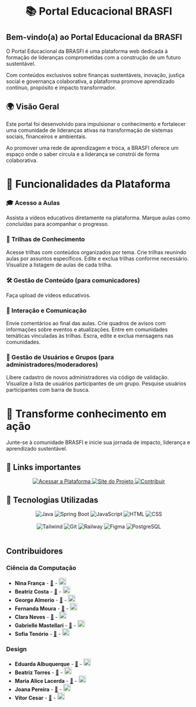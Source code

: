<h1 align="center">📚 Portal Educacional BRASFI</h1>

## Bem-vindo(a) ao Portal Educacional da BRASFI

O Portal Educacional da BRASFI é uma plataforma web dedicada à formação de lideranças comprometidas com a construção de um futuro sustentável.

Com conteúdos exclusivos sobre finanças sustentáveis, inovação, justiça social e governança colaborativa, a plataforma promove aprendizado contínuo, propósito e impacto transformador.

## 🌍 Visão Geral

Este portal foi desenvolvido para impulsionar o conhecimento e fortalecer uma comunidade de lideranças ativas na transformação de sistemas sociais, financeiros e ambientais.

Ao promover uma rede de aprendizagem e troca, a BRASFI oferece um espaço onde o saber circula e a liderança se constrói de forma colaborativa. 

# 🚀 Funcionalidades da Plataforma

### 🎓 Acesso a Aulas
Assista a vídeos educativos diretamente na plataforma.
Marque aulas como concluídas para acompanhar o progresso.
### 🧭 Trilhas de Conhecimento
Acesse trilhas com conteúdos organizados por tema.
Crie trilhas reunindo aulas por assuntos específicos.
Edite e exclua trilhas conforme necessário.
Visualize a listagem de aulas de cada trilha.
### 🛠️ Gestão de Conteúdo (para comunicadores)
Faça upload de vídeos educativos.
### 💬 Interação e Comunicação
Envie comentários ao final das aulas.
Crie quadros de avisos com informações sobre eventos e atualizações.
Entre em comunidades temáticas vinculadas às trilhas.
Escra, edite e exclua mensagens nas comunidades.
### 👥 Gestão de Usuários e Grupos (para administradores/moderadores)
Libere cadastro de novos administradores via código de validação.
Visualize a lista de usuários participantes de um grupo.
Pesquise usuários participantes com barra de busca.
# 🌱 Transforme conhecimento em ação

Junte-se à comunidade BRASFI e inicie sua jornada de impacto, liderança e aprendizado sustentável.

## 🧷 Links importantes
<p align="center">
  <a href="https://exemplo.com/link1" target="_blank">
    <img src="https://img.shields.io/badge/Google Sites-FFB300?style=for-the-badge&logo=google-chrome&logoColor=black" alt="Acessar a Plataforma">
  </a>
  <a href="https://brasfi-conecta.onrender.com" target="_blank">
    <img src="https://img.shields.io/badge/Site do projeto-437312?style=for-the-badge&logo=bookstack&logoColor=white" alt="Site do Projeto">
  </a>
  <a href="https://exemplo.com/link3" target="_blank">
    <img src="https://img.shields.io/badge/Figma-1D3C73?style=for-the-badge&logo=github&logoColor=white" alt="Contribuir">
  </a>
</p>

## 🚀 Tecnologias Utilizadas

<div align="center">

  ![Java](https://img.shields.io/badge/Java-FFB300?style=for-the-badge&logoColor=white)
  ![Spring Boot](https://img.shields.io/badge/SpringBoot-437312?style=for-the-badge&logoColor=white)
  ![JavaScript](https://img.shields.io/badge/JavaScript-1D3C73?style=for-the-badge&logoColor=white)
  ![HTML](https://img.shields.io/badge/HTML5-FFB300?style=for-the-badge&logoColor=white)
  ![CSS](https://img.shields.io/badge/CSS3-437312?style=for-the-badge&logoColor=white)  
  <br>
  ![Tailwind](https://img.shields.io/badge/Tailwind_CSS-1D3C73?style=for-the-badge&logoColor=white)
  ![Git](https://img.shields.io/badge/git-FFB300?style=for-the-badge&logoColor=white)
  ![Railway](https://img.shields.io/badge/Railway-437312?style=for-the-badge&logoColor=white)
  ![Figma](https://img.shields.io/badge/Figma-FFB300?style=for-the-badge&logoColor=white)
  ![PostgreSQL](https://img.shields.io/badge/PostgreSQL-437312?style=for-the-badge&logoColor=white)
  <br><br>
</div>

## Contribuidores

### Ciência da Computação
- **Nina França** - <a href="mailto:nhffbs@cesar.school">📧</a> - <a href="https://www.linkedin.com/in/ninafran%C3%A7afernandes/"><img src="https://upload.wikimedia.org/wikipedia/commons/c/ca/LinkedIn_logo_initials.png" width="20"></a>
- **Beatriz Costa** - <a href="mailto:bvcp@cesar.school">📧</a> - <a href="https://www.linkedin.com/in/beatriz-costaa/"><img src="https://upload.wikimedia.org/wikipedia/commons/c/ca/LinkedIn_logo_initials.png" width="20"></a>
- **George Almerio** - <a href="mailto:gaan@cesar.school">📧</a> - <a href="https://www.linkedin.com/in/george-neto-9b872726b/"><img src="https://upload.wikimedia.org/wikipedia/commons/c/ca/LinkedIn_logo_initials.png" width="20"></a>
- **Fernanda Moura** - <a href="mailto:mfomd@cesar.school">📧</a> - <a href="https://www.linkedin.com/in/maria-fernanda-oliveira-de-moura-duarte-428b89319/"><img src="https://upload.wikimedia.org/wikipedia/commons/c/ca/LinkedIn_logo_initials.png" width="20"></a>
- **Clara Neves** - <a href="mailto:mcsan@cesar.school">📧</a> - <a href="https://www.linkedin.com/in/claranevess/"><img src="https://upload.wikimedia.org/wikipedia/commons/c/ca/LinkedIn_logo_initials.png" width="20"></a>
- **Gabrielle Mastellari** - <a href="mailto:gmv2@cesar.school">📧</a> - <a href="https://www.linkedin.com/in/gabsmastellari/"><img src="https://upload.wikimedia.org/wikipedia/commons/c/ca/LinkedIn_logo_initials.png" width="20"></a>
- **Sofia Tenório** - <a href="mailto:sgt@cesar.school">📧</a> - <a href="https://www.linkedin.com/in/sofia-tenorio2/"><img src="https://upload.wikimedia.org/wikipedia/commons/c/ca/LinkedIn_logo_initials.png" width="20"></a>

### Design
- **Eduarda Albuquerque** - <a href="mailto:meas@cesar.school">📧</a> - <a href="https://www.linkedin.com/in/mariaedualb/"><img src="https://upload.wikimedia.org/wikipedia/commons/c/ca/LinkedIn_logo_initials.png" width="20"></a>
- **Beatriz Torres** - <a href="mailto:bctsm@cesar.school">📧</a> - <a href="https://www.linkedin.com/in/beatriztorrel/"><img src="https://upload.wikimedia.org/wikipedia/commons/c/ca/LinkedIn_logo_initials.png" width="20"></a>
- **Maria Alice Lacerda** - <a href="mailto:malca@cesar.school">📧</a> - <a href="https://www.linkedin.com/in/malcaart/"><img src="https://upload.wikimedia.org/wikipedia/commons/c/ca/LinkedIn_logo_initials.png" width="20"></a>
- **Joana Pereira** - <a href="mailto:jfps@cesar.school">📧</a> - <a href="https://www.linkedin.com/in/joana-flora-pereira-spanudarkis-16a30428a?utm_source=share&utm_campaign=share_via&utm_content=profile&utm_medium=android_app"><img src="https://upload.wikimedia.org/wikipedia/commons/c/ca/LinkedIn_logo_initials.png" width="20"></a>
- **Vítor Cesar** - <a href="mailto:vcsa@cesar.school">📧</a> - <a href="http://linkedin.com/in/vítor-césar-andrade-3088a72bb"><img src="https://upload.wikimedia.org/wikipedia/commons/c/ca/LinkedIn_logo_initials.png" width="20"></a>

